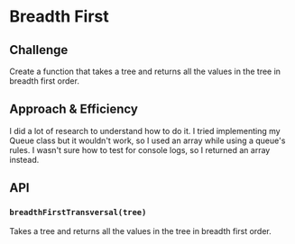 # Breadth First

## Challenge
Create a function that takes a tree and returns all the values in the tree in breadth first order.

## Approach & Efficiency
I did a lot of research to understand how to do it. I tried implementing my Queue class but it wouldn't work, so I used an array while using a queue's rules. I wasn't sure how to test for console logs, so I returned an array instead.

## API

### `breadthFirstTransversal(tree)`
Takes a tree and returns all the values in the tree in breadth first order.

